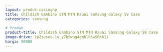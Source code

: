 ```yaml
---
layout: produk-casinghp
title: Childish Gambino STN MTN Kauai Samsung Galaxy S9 Case
categories: samsung

# Produk
product-title: Childish Gambino STN MTN Kauai Samsung Galaxy S9 Case
image-drive: 1pZzusec-1u_y7bSwug4gmblb5wSRKb1J
harga: 90000
---
```

